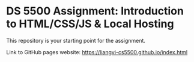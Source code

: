 # DS 5500 Assignment: Introduction to HTML/CSS/JS & Local Hosting

This repository is your starting point for the assignment.

Link to GitHub pages website: https://liangvi-cs5500.github.io/index.html
